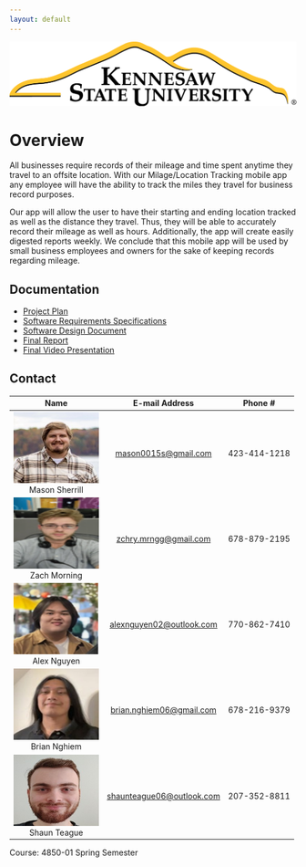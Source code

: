 ```yaml
---
layout: default
---
```


<img src="assets/images/KSULogo.png" alt="Kennesaw State University Logo" />

# Overview

All businesses require records of their mileage and time spent anytime they travel to an offsite location. With our Milage/Location Tracking mobile app any employee will have the ability to track the miles they travel for business record purposes.  

Our app will allow the user to have their starting and ending location tracked as well as the distance they travel. Thus, they will be able to accurately record their mileage as well as hours. Additionally, the app will create easily digested reports weekly. We conclude that this mobile app will be used by small business employees and owners for the sake of keeping records regarding mileage. 


## Documentation

* [Project Plan](./project-plan.html)
* [Software Requirements Specifications](./SRS.html)
* [Software Design Document](./SDD.html)
* [Final Report](./FinalReport.html)
* [Final Video Presentation](./VideoPresentation.html)


## Contact

| Name           | E-mail Address              | Phone #      
|:---------------:|:----------------------------:|:-------------:
| <img src="assets/images/Mason.png" alt="Mason Sherrill" width="150" height="125"/> <br> Mason Sherrill | <mason0015s@gmail.com>      | 423-414-1218 
| <img src="assets/images/Zach.png" alt="Zach Morning" width="150" height="125"/> <br> Zach Morning   | <zchry.mrngg@gmail.com>     | 678-879-2195 
| <img src="assets/images/Alex.png" alt="Alex Nguyen" width="150" height="125"/> <br> Alex Nguyen    | <alexnguyen02@outlook.com>  | 770-862-7410 
| <img src="assets/images/Brian.png" alt="Brian Nghiem" width="150" height="125"/> <br> Brian Nghiem   | <brian.nghiem06@gmail.com>  | 678-216-9379 
| <img src="assets/images/Shaun.png" alt="Shaun Teague" width="150" height="125"/> <br> Shaun Teague   | <shaunteague06@outlook.com> | 207-352-8811 

Course: 4850-01 Spring Semester
